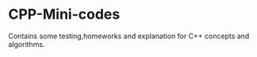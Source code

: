 # CPP-Mini-codes
Contains some testing,homeworks and explanation for C++ concepts and algorithms.   
